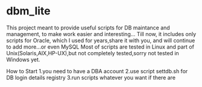 # dbm_lite
This project meant to provide useful scripts for DB maintance and management, to make work easier and interesting...
Till now, it includes only scripts for Oracle, which I used for years,share it with you, and will continue to add more...or even MySQL
Most of scripts are tested in Linux and part of Unix(Solaris,AIX,HP-UX),but not completely tested,sorry not tested in Windows yet.

How to Start
1.you need to have a DBA account
2.use script settdb.sh for DB login details registry
3.run scripts whatever you want if there are

